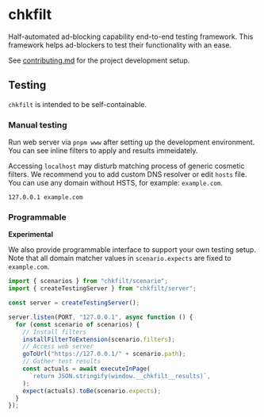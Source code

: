 # chkfilt

Half-automated ad-blocking capability end-to-end testing framework.
This framework helps ad-blockers to test their functionality with an ease.

See [contributing.md](./contributing.md) for the project development setup.

## Testing

`chkfilt` is intended to be self-containable.

### Manual testing

Run web server via `pnpm www` after setting up the development environment.
You can see inline filters to apply and results immeidately.

Accessing `localhost` may disturb matching process of generic cosmetic filters.
We recommend you to add custom DNS resolver or edit `hosts` file.
You can use any domain without HSTS, for example: `example.com`.

```
127.0.0.1 example.com
```

### Programmable

**Experimental**

We also provide programmable interface to support your own testing setup.
Note that all domain matcher values in `scenario.expects` are fixed to `example.com`.

```ts
import { scenarios } from "chkfilt/scenario";
import { createTestingServer } from "chkfilt/server";

const server = createTestingServer();

server.listen(PORT, "127.0.0.1", async function () {
  for (const scenario of scenarios) {
    // Install filters
    installFilterToExtension(scenario.filters);
    // Access web server
    goToUrl("https://127.0.0.1/" + scenario.path);
    // Gather test results
    const actuals = await executeInPage(
      `return JSON.stringify(window.__chkfilt__results)`,
    );
    expect(actuals).toBe(scenario.expects);
  }
});
```
